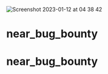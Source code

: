 
![Screenshot 2023-01-12 at 04 38 42](https://user-images.githubusercontent.com/91434033/211970200-94b5414d-261b-4cf8-a182-8ece85114200.png)


# near_bug_bounty
# near_bug_bounty
